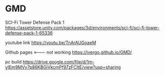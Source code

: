 # GMD



SCI-Fi Tower Defense Pack 1
https://assetstore.unity.com/packages/3d/environments/sci-fi/sci-fi-tower-defense-pack-1-65336

youtube link
https://youtu.be/TnArAUGoaeM

Github pages <--- not working
https://jvergo.github.io/GMD/

pc build
https://drive.google.com/file/d/1m-yIEm9MVv7p86KBGiVkcmPf97zFCItE/view?usp=sharing
